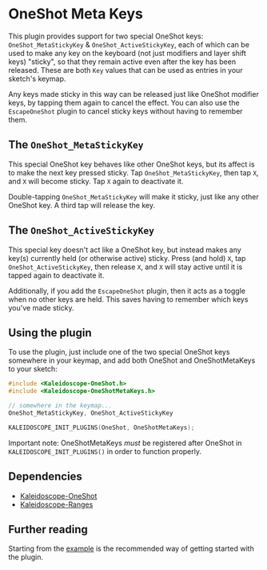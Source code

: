 # OneShot Meta Keys

This plugin provides support for two special OneShot keys:
`OneShot_MetaStickyKey` & `OneShot_ActiveStickyKey`, each of which can be used
to make any key on the keyboard (not just modifiers and layer shift keys)
"sticky", so that they remain active even after the key has been released.
These are both `Key` values that can be used as entries in your sketch's keymap.

Any keys made sticky in this way can be released just like OneShot modifier
keys, by tapping them again to cancel the effect. You can also use the
`EscapeOneShot` plugin to cancel sticky keys without having to remember them.

## The `OneShot_MetaStickyKey`

This special OneShot key behaves like other OneShot keys, but its affect is to
make the next key pressed sticky. Tap `OneShot_MetaStickyKey`, then tap `X`, and
`X` will become sticky. Tap `X` again to deactivate it.

Double-tapping `OneShot_MetaStickyKey` will make it sticky, just like any other
OneShot key.  A third tap will release the key.

## The `OneShot_ActiveStickyKey`

This special key doesn't act like a OneShot key, but instead makes any key(s)
currently held (or otherwise active) sticky. Press (and hold) `X`, tap
`OneShot_ActiveStickyKey`, then release `X`, and `X` will stay active until it
is tapped again to deactivate it.

Additionally, if you add the `EscapeOneShot` plugin, then it acts as a toggle
when no other keys are held. This saves having to remember which keys you've
made sticky.

## Using the plugin

To use the plugin, just include one of the two special OneShot keys somewhere in
your keymap, and add both OneShot and OneShotMetaKeys to your sketch:

```c++
#include <Kaleidoscope-OneShot.h>
#include <Kaleidoscope-OneShotMetaKeys.h>

// somewhere in the keymap...
OneShot_MetaStickyKey, OneShot_ActiveStickyKey

KALEIDOSCOPE_INIT_PLUGINS(OneShot, OneShotMetaKeys);
```

Important note: OneShotMetaKeys _must_ be registered after OneShot in
`KALEIDOSCOPE_INIT_PLUGINS()` in order to function properly.

## Dependencies

* [Kaleidoscope-OneShot](Kaleidoscope-OneShot.md)
* [Kaleidoscope-Ranges](Kaleidoscope-Ranges.md)

## Further reading

Starting from the [example][plugin:example] is the recommended way of getting
started with the plugin.

 [plugin:example]: /examples/Keystrokes/OneShotMetaKeys/OneShotMetaKeys.ino
